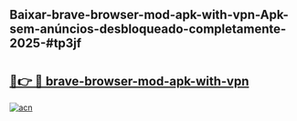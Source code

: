 ## Baixar-brave-browser-mod-apk-with-vpn-Apk-sem-anúncios-desbloqueado-completamente-2025-#tp3jf

# <h2><a href="https://ainizakaria.my?title=brave-browser-mod-apk-with-vpn&ref=20M">🔗👉 🔴 brave-browser-mod-apk-with-vpn</a></h2>

[![acn](https://github.com/user-attachments/assets/0f9c940e-d8b0-45ae-aac7-cd30a18b3e1c)](https://ainizakaria.my?title=brave-browser-mod-apk-with-vpn&ref=20M)

